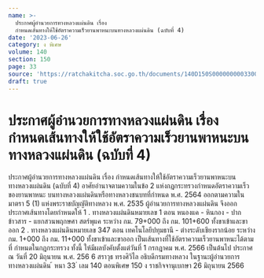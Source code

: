 ```yaml
---
name: >-
  ประกาศผู้อำนวยการทางหลวงแผ่นดิน เรื่อง
  กำหนดเส้นทางให้ใช้อัตราความเร็วยานพาหนะบนทางหลวงแผ่นดิน (ฉบับที่ 4)
date: '2023-06-26'
category: ง พิเศษ
volume: 140
section: 150
page: 33
source: 'https://ratchakitcha.soc.go.th/documents/140D150S0000000003300.pdf'
draft: true
---
```


# ประกาศผู้อำนวยการทางหลวงแผ่นดิน เรื่อง กำหนดเส้นทางให้ใช้อัตราความเร็วยานพาหนะบนทางหลวงแผ่นดิน (ฉบับที่ 4)

ประกาศผู้อำนวยการทางหลวงแผ่นดิน เรื่อง กำหนดเส้นทางให้ใช้อัตราความเร็วยานพาหนะบนทางหลวงแผ่นดิน (ฉบับที่ 4) อาศัยอำนาจตามความในข้อ 2 แห่งกฎกระทรวงกำหนดอัตราความเร็วของยานพาหนะ บนทางหลวงแผ่นดินหรือทางหลวงชนบทที่กำหนด พ.ศ. 2564 ออกตามความในมาตรา 5 (1) แห่งพระราชบัญญัติทางหลวง พ.ศ. 2535 ผู้อำนวยการทางหลวงแผ่นดิน จึงออกประกาศเส้นทางโดยกำหนดให้ 1 . ทางหลวงแผ่นดินหมายเลข 1 ตอน หนองแค - หินกอง - ปากข้าวสาร - แยกสวนพฤกษศา สตร์พุแค ระหว่าง กม. 79+000 ถึง กม. 101+600 ทั้งขาเข้าและขาออก 2 . ทางหลวงแผ่นดินหมายเลข 347 ตอน เทคโนโลยีปทุมธานี - ต่างระดับเชียงรากน้อย ระหว่าง กม. 1+000 ถึง กม. 11+000 ทั้งขาเข้าและขาออก เป็นเส้นทางที่ใช้อัตราความเร็วยานพาหนะได้ตามที่ กำหนดในกฎกระทรวง ทั้งนี้ ให้มีผลบังคับตั้งแต่วันที่ 1 กรกฎาคม พ.ศ. 2566 เป็นต้นไป ประกาศ ณ วันที่ 20 มิถุนายน พ.ศ. 256 6 สราวุธ ทรงศิวิไล อธิบดีกรมทางหลวง ในฐานะผู้อำนวยการทางหลวงแผ่นดิน ้ หนา 33 ่ เลม 140 ตอนพิเศษ 150 ง ราชกิจจานุเบกษา 26 มิถุนายน 2566
